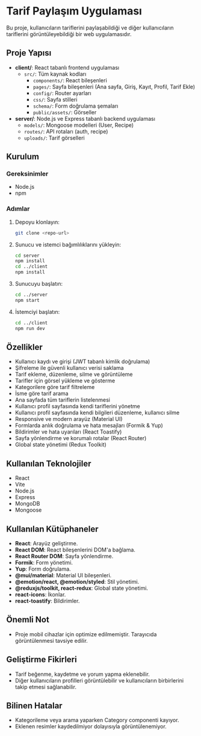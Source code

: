 # Tarif Paylaşım Uygulaması

Bu proje, kullanıcıların tariflerini paylaşabildiği ve diğer kullanıcıların tariflerini görüntüleyebildiği bir web uygulamasıdır.

## Proje Yapısı

- **client/**: React tabanlı frontend uygulaması
  - `src/`: Tüm kaynak kodları
    - `components/`: React bileşenleri
    - `pages/`: Sayfa bileşenleri (Ana sayfa, Giriş, Kayıt, Profil, Tarif Ekle)
    - `config/`: Router ayarları
    - `css/`: Sayfa stilleri
    - `schema/`: Form doğrulama şemaları
    - `public/assets/`: Görseller
- **server/**: Node.js ve Express tabanlı backend uygulaması
  - `models/`: Mongoose modelleri (User, Recipe)
  - `routes/`: API rotaları (auth, recipe)
  - `uploads/`: Tarif görselleri

## Kurulum

### Gereksinimler
- Node.js
- npm

### Adımlar

1. Depoyu klonlayın:
   ```sh
   git clone <repo-url>
   ```
2. Sunucu ve istemci bağımlılıklarını yükleyin:
   ```sh
   cd server
   npm install
   cd ../client
   npm install
   ```
3. Sunucuyu başlatın:
   ```sh
   cd ../server
   npm start
   ```
4. İstemciyi başlatın:
   ```sh
   cd ../client
   npm run dev
   ```

## Özellikler

- Kullanıcı kaydı ve girişi (JWT tabanlı kimlik doğrulama)
- Şifreleme ile güvenli kullanıcı verisi saklama
- Tarif ekleme, düzenleme, silme ve görüntüleme
- Tarifler için görsel yükleme ve gösterme
- Kategorilere göre tarif filtreleme
- İsme göre tarif arama
- Ana sayfada tüm tariflerin listelenmesi
- Kullanıcı profil sayfasında kendi tariflerini yönetme
- Kullanıcı profil sayfasında kendi bilgileri düzenleme, kullanıcı silme
- Responsive ve modern arayüz (Material UI)
- Formlarda anlık doğrulama ve hata mesajları (Formik & Yup)
- Bildirimler ve hata uyarıları (React Toastify)
- Sayfa yönlendirme ve korumalı rotalar (React Router)
- Global state yönetimi (Redux Toolkit)

## Kullanılan Teknolojiler
- React
- Vite
- Node.js
- Express
- MongoDB
- Mongoose

## Kullanılan Kütüphaneler

- **React**: Arayüz geliştirme.
- **React DOM**: React bileşenlerini DOM'a bağlama.
- **React Router DOM**: Sayfa yönlendirme.
- **Formik**: Form yönetimi.
- **Yup**: Form doğrulama.
- **@mui/material**: Material UI bileşenleri.
- **@emotion/react, @emotion/styled**: Stil yönetimi.
- **@reduxjs/toolkit, react-redux**: Global state yönetimi.
- **react-icons**: İkonlar.
- **react-toastify**: Bildirimler.

## Önemli Not
- Proje mobil cihazlar için optimize edilmemiştir. Tarayıcıda görüntülenmesi tavsiye edilir.

## Geliştirme Fikirleri
- Tarif beğenme, kaydetme ve yorum yapma eklenebilir.
- Diğer kullanıcıların profilleri görüntülebilir ve kullanıcıların birbirlerini takip etmesi sağlanabilir.

## Bilinen Hatalar
- Kategorileme veya arama yaparken Category componenti kayıyor.
- Eklenen resimler kaydedilmiyor dolayısıyla görüntülenemiyor.
